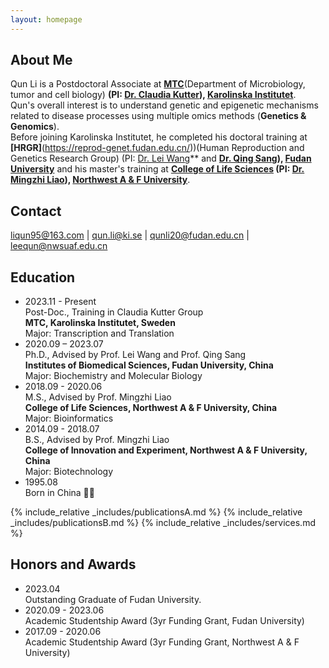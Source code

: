 ```yaml
---
layout: homepage
---
```


## About Me

Qun Li is a Postdoctoral Associate at [**MTC**](https://ki.se/mtc)(Department of Microbiology, tumor and cell biology) **(PI: [Dr. Claudia Kutter](https://www.scilifelab.se/researchers/claudia-kutter/)), [Karolinska Institutet](https://ki.se/)**. <br>
Qun's overall interest is to understand genetic and epigenetic mechanisms related to disease processes using multiple omics methods (**Genetics & Genomics**). <br>
Before joining Karolinska Institutet, he completed his doctoral training at **[HRGR]**(https://reprod-genet.fudan.edu.cn/))(Human Reproduction and Genetics Research Group) (PI: [Dr. Lei Wang](https://reprod-genet.fudan.edu.cn/laben/c5/0f/c23194a247055/page.htm)** and **[Dr. Qing Sang](https://reprod-genet.fudan.edu.cn/laben/c5/10/c23194a247056/page.htm)), [Fudan University](https://www.fudan.edu.cn/)** and his master's training at **[College of Life Sciences](https://sm.nwafu.edu.cn/index.htm) (PI: [Dr. Mingzhi Liao](https://sm.nwafu.edu.cn/szdw/js2/389648.htm)), [Northwest A & F University](https://www.nwsuaf.edu.cn/)**. <br>

## Contact
liqun95@163.com | qun.li@ki.se | qunli20@fudan.edu.cn | leequn@nwsuaf.edu.cn

## Education
- 2023.11 - Present <br>
Post-Doc., Training in Claudia Kutter Group <br>
**MTC, Karolinska Institutet, Sweden** <br>
Major: Transcription and Translation
- 2020.09 – 2023.07 <br>
Ph.D., Advised by Prof. Lei Wang and Prof. Qing Sang<br>
**Institutes of Biomedical Sciences, Fudan University, China** <br>
Major: Biochemistry and Molecular Biology
- 2018.09 - 2020.06 <br>
M.S., Advised by Prof. Mingzhi Liao <br>
**College of Life Sciences, Northwest A & F University, China** <br>
Major: Bioinformatics
- 2014.09 - 2018.07 <br>
B.S., Advised by Prof. Mingzhi Liao <br>
**College of Innovation and Experiment, Northwest A & F University, China** <br>
Major: Biotechnology
- 1995.08 <br>
Born in China 🐣🐣 


{% include_relative _includes/publicationsA.md %}
{% include_relative _includes/publicationsB.md %}
{% include_relative _includes/services.md %}

## Honors and Awards
- 2023.04 <br>
Outstanding Graduate of Fudan University.
- 2020.09 - 2023.06 <br> 
Academic Studentship Award (3yr Funding Grant, Fudan University)
- 2017.09 - 2020.06 <br> 
Academic Studentship Award (3yr Funding Grant, Northwest A & F University)
